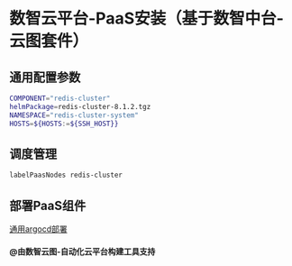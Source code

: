 # 数智云平台-PaaS安装（基于数智中台-云图套件）

## 通用配置参数

```bash
COMPONENT="redis-cluster"
helmPackage=redis-cluster-8.1.2.tgz
NAMESPACE="redis-cluster-system"
HOSTS=${HOSTS:=${SSH_HOST}}
```

## 调度管理

````bash
labelPaasNodes redis-cluster
````

## 部署PaaS组件

[通用argocd部署](deploypaas.md)

#### @由数智云图-自动化云平台构建工具支持